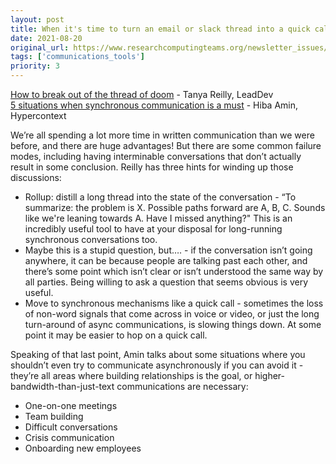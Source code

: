 ```yaml
---
layout: post
title: When it's time to turn an email or slack thread into a quick call
date: 2021-08-20
original_url: https://www.researchcomputingteams.org/newsletter_issues/0088
tags: ['communications_tools']
priority: 3
---
```


<!-- markdownlint-disable MD033 -->
<!-- markdownlint-disable MD041 -->
<!-- markdownlint-disable MD049 -->

[How to break out of the thread of doom](https://leaddev.com/productivity-eng-velocity/how-break-out-thread-doom) - Tanya Reilly, LeadDev<br/>
[5 situations when synchronous communication is a must](https://hypercontext.com/blog/communication/when-to-use-synchronous-communication) - Hiba Amin, Hypercontext

We’re all spending a lot more time in written communication than we were before, and there are huge advantages!  But there are some common failure modes, including having interminable conversations that don’t actually result in some conclusion.   Reilly has three hints for winding up those discussions:

- Rollup: distill a long thread into the state of the conversation - “To summarize: the problem is X. Possible paths forward are A, B, C. Sounds like we're leaning towards A. Have I missed anything?"   This is an incredibly useful tool to have at your disposal for long-running synchronous conversations too.
- Maybe this is a stupid question, but…. - if the conversation isn’t going anywhere, it can be because people are talking past each other, and there’s some point which isn’t clear or isn’t understood the same way by all parties.  Being willing to ask a question that seems obvious is very useful.
- Move to synchronous mechanisms like a quick call - sometimes the loss of non-word signals that come across in voice or video, or just the long turn-around of async communications, is slowing things down.  At some point it may be easier to hop on a quick call.

Speaking of that last point, Amin talks about some situations where you shouldn’t even try to communicate asynchronously if you can avoid it - they’re all areas where building relationships is the goal, or higher-bandwidth-than-just-text communications are necessary:

- One-on-one meetings
- Team building
- Difficult conversations
- Crisis communication
- Onboarding new employees